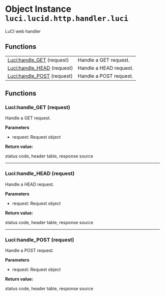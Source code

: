 # Object Instance `luci.lucid.http.handler.luci`

LuCI web handler

## Functions

|                                                        |                        |
| -                                                      | -                      |
| [Luci:handle_GET](#lucihandle_get-request) (request)   | Handle a GET request.  |
| [Luci:handle_HEAD](#lucihandle_head-request) (request) | Handle a HEAD request. |
| [Luci:handle_POST](#lucihandle_post-request) (request) | Handle a POST request. |

## Functions

### Luci:handle_GET (request)

Handle a GET request.

**Parameters**

- request: Request object

**Return value:**

status code, header table, response source

---
### Luci:handle_HEAD (request)

Handle a HEAD request.

**Parameters**

- request: Request object

**Return value:**

status code, header table, response source

---
### Luci:handle_POST (request)

Handle a POST request.

**Parameters**

- request: Request object

**Return value:**

status code, header table, response source
